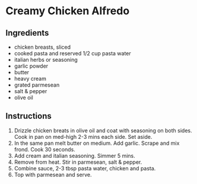 Creamy Chicken Alfredo
======================

Ingredients
-----------

* chicken breasts, sliced
* cooked pasta and reserved 1/2 cup pasta water
* italian herbs or seasoning
* garlic powder
* butter
* heavy cream
* grated parmesean
* salt & pepper
* olive oil

Instructions
------------

1. Drizzle chicken breats in olive oil and coat with seasoning on both sides. Cook in pan on med-high 2-3 mins each side. Set aside.
2. In the same pan melt butter on medium. Add garlic. Scrape and mix frond. Cook 30 seconds.
3. Add cream and italian seasoning. Simmer 5 mins.
4. Remove from heat. Stir in parmesean, salt & pepper.
5. Combine sauce, 2-3 tbsp pasta water, chicken and pasta.
6. Top with parmesean and serve.
